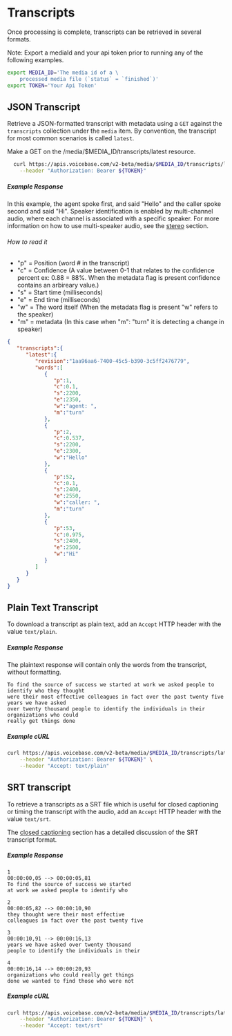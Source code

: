 # Transcripts

Once processing is complete, transcripts can be retrieved in several formats.

Note: Export a mediaId and your api token prior to running any of the following examples.

```bash
export MEDIA_ID='The media id of a \
    processed media file (`status` = `finished`)'
export TOKEN='Your Api Token'
```


## JSON Transcript

Retrieve a JSON-formatted transcript with metadata using a `GET` against the `transcripts` collection under the `media` item. By convention, the transcript for most common scenarios is called `latest`.

Make a GET on the /media/$MEDIA_ID/transcripts/latest resource.

```sh
  curl https://apis.voicebase.com/v2-beta/media/$MEDIA_ID/transcripts/latest \
    --header "Authorization: Bearer ${TOKEN}" 
```

##### Example Response
In this example, the agent spoke first, and said "Hello" and the caller spoke second and said "Hi".
Speaker identification is enabled by multi-channel audio, where each channel is associated with a specific speaker. For more information on how to use multi-speaker audio, see the [stereo](stereo.md) section.

###### How to read it
* "p" = Position (word # in the transcript)
* "c" = Confidence (A value between 0-1 that relates to the confidence percent ex: 0.88 = 88%.  When the metadata flag is present confidence contains an arbireary value.)
* "s" = Start time (milliseconds)
* "e" = End time (milliseconds)
* "w" = The word itself (When the metadata flag is present "w" refers to the speaker)
* "m" = metadata (In this case when "m": "turn" it is detecting a change in speaker)

```json
{  
   "transcripts":{  
      "latest":{  
         "revision":"1aa96aa6-7400-45c5-b390-3c5ff2476779",
         "words":[  
            {  
               "p":1,
               "c":0.1,
               "s":2200,
               "e":2350,
               "w":"agent: ",
               "m":"turn"
            },
            {  
               "p":2,
               "c":0.537,
               "s":2200,
               "e":2300,
               "w":"Hello"
            },
            {  
               "p":52,
               "c":0.1,
               "s":2400,
               "e":2550,
               "w":"caller: ",
               "m":"turn"
            },
            {  
               "p":53,
               "c":0.975,
               "s":2400,
               "e":2500,
               "w":"Hi"
            }
         ]
      }
   }
}
```

## Plain Text Transcript

To download a transcript as plain text, add an `Accept` HTTP header with the value `text/plain`.

##### Example Response

The plaintext response will contain only the words from the transcript, without formatting.

```
To find the source of success we started at work we asked people to identify who they thought
were their most effective colleagues in fact over the past twenty five years we have asked
over twenty thousand people to identify the individuals in their organizations who could
really get things done
```

##### Example cURL

```sh
curl https://apis.voicebase.com/v2-beta/media/$MEDIA_ID/transcripts/latest \
    --header "Authorization: Bearer ${TOKEN}" \
    --header "Accept: text/plain"
```

## SRT transcript

To retrieve a transcripts as a SRT file which is useful for closed captioning or timing the transcript with the audio, add an `Accept` HTTP header with the value `text/srt`.

The [closed captioning](closed-captioning.html) section has a detailed discussion of the SRT transcript format.

##### Example Response

```
1
00:00:00,05 --> 00:00:05,81
To find the source of success we started
at work we asked people to identify who

2
00:00:05,82 --> 00:00:10,90
they thought were their most effective
colleagues in fact over the past twenty five

3
00:00:10,91 --> 00:00:16,13
years we have asked over twenty thousand
people to identify the individuals in their

4
00:00:16,14 --> 00:00:20,93
organizations who could really get things
done we wanted to find those who were not
```

##### Example cURL

```sh
curl https://apis.voicebase.com/v2-beta/media/$MEDIA_ID/transcripts/latest \
    --header "Authorization: Bearer ${TOKEN}" \
    --header "Accept: text/srt"
```


